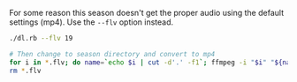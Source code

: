 For some reason this season doesn't get the proper audio using the default settings (mp4).  Use the `--flv` option instead.
``` bash
./dl.rb --flv 19

# Then change to season directory and convert to mp4
for i in *.flv; do name=`echo $i | cut -d'.' -f1`; ffmpeg -i "$i" "${name}.mp4"; done;
rm *.flv
```

